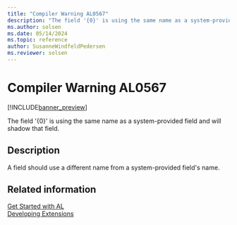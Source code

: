 ```yaml
---
title: "Compiler Warning AL0567"
description: "The field '{0}' is using the same name as a system-provided field and will shadow that field."
ms.author: solsen
ms.date: 05/14/2024
ms.topic: reference
author: SusanneWindfeldPedersen
ms.reviewer: solsen
---
```

[//]: # (START>DO_NOT_EDIT)
[//]: # (IMPORTANT:Do not edit any of the content between here and the END>DO_NOT_EDIT.)
[//]: # (Any modifications should be made in the .xml files in the ModernDev repo.)
# Compiler Warning AL0567

[!INCLUDE[banner_preview](../includes/banner_preview.md)]

The field '{0}' is using the same name as a system-provided field and will shadow that field.


## Description
A field should use a different name from a system-provided field's name.  

[//]: # (IMPORTANT: END>DO_NOT_EDIT)
## Related information  
[Get Started with AL](../devenv-get-started.md)  
[Developing Extensions](../devenv-dev-overview.md)  